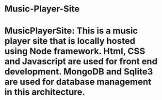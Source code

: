 # Music-Player-Site
# MusicPlayerSite: This is a music player site that is locally hosted using Node framework. Html, CSS and Javascript are used for front end development. MongoDB and Sqlite3 are used for database management in this architecture.
